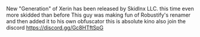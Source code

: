 New "Generation" of Xerin has been released by SkidInx LLC. this time even more skidded than before
This guy was making fun of Robustify's renamer
and then added it to his own obfuscator
this is absolute kino
also join the discord
https://discord.gg/Gc8HTftSpG
